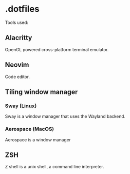 # .dotfiles

Tools used:

## Alacritty

OpenGL powered cross-platform terminal emulator.

## Neovim

Code editor.

## Tiling window manager

### Sway (Linux)

Sway is a window manager that uses the Wayland backend.

### Aerospace (MacOS)

Aerospace is a window manager

## ZSH

Z shell is a unix shell, a command line interpreter.
